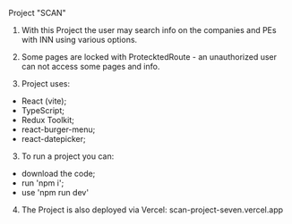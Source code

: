 Project "SCAN"

1. With this Project the user may search info on the companies and PEs with INN using various options.
2. Some pages are locked with ProtecktedRoute - an unauthorized user can not access some pages and info.

2. Project uses:
- React (vite);
- TypeScript;
- Redux Toolkit;
- react-burger-menu;
- react-datepicker;

3. To run a project you can:
- download the code;
- run 'npm i';
- use 'npm run dev'

4. The Project is also deployed via Vercel:
scan-project-seven.vercel.app
